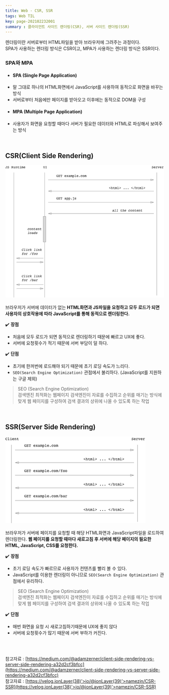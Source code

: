 ```yaml
---
title: Web - CSR, SSR
tags: Web TIL
key: page-202102232001
summary : 클라이언트 사이드 렌더링(CSR), 서버 사이드 렌더링(SSR)
---
```

렌더링이란 서버로부터 HTML파일을 받아 브라우저에 그려주는 과정이다. <br/>
SPA가 사용하는 렌더링 방식은 CSR이고, MPA가 사용하는 렌더링 방식은 SSR이다. <br/>

### SPA와 MPA
* #### SPA (Single Page Application)
- 말 그대로 하나의 HTML화면에서 JavaScript를 사용하여 동적으로 화면을 바꾸는 방식
- 서버로부터 처음에만 페이지를 받아오고 이후에는 동적으로 DOM을 구성

* #### MPA (Multiple Page Application)
- 사용자가 화면을 요청할 때마다 서버가 필요한 데이터와 HTML로 파싱해서 보여주는 방식

<br/>

## CSR(Client Side Rendering)
![Image Alt 텍스트](/assets/images/CSR.png)<br/>
<br/>
브라우저가 서버에 데이터가 없는<b> HTML화면과 JS파일을 요청하고 모두 로드가 되면 사용자의 상호작용에 따라 JavaScript를 통해 동적으로 렌더링한다.</b>

:heavy_check_mark: <b>장점</b>
* 처음에 모두 로드가 되면 동적으로 렌더링하기 때문에 빠르고 UX에 좋다.
* 서버에 요청횟수가 적기 때문에 서버 부담이 덜 하다.

:heavy_check_mark: <b>단점</b>
* 초기에 한꺼번에 로드해야 되기 때문에 초기 로딩 속도가 느리다.
* ```SEO(Search Engine Optimization)``` 관점에서 불리하다. (JavaScript를 지원하는 구글 제외)
>SEO (Search Engine Optimization) <br/>
검색엔진 최적화는 웹페이지 검색엔진이 자료를 수집하고 순위를 매기는 방식에 맞게 웹 페이지를 구성하여 검색 결과의 상위에 나올 수 있도록 하는 작업 <br/>

<br/>

## SSR(Server Side Rendering)
![Image Alt 텍스트](/assets/images/SSR.png) <br/>
<br/>
브라우저가 서버에 페이지를 요청할 때 해당 HTML화면과 JavaScript파일을 로드하여 렌더링한다.
<b>웹 페이지를 요청할 때마다 새로고침 후 서버에 해당 페이지의 필요한 HTML, JavaScript, CSS를 요청한다.</b>

:heavy_check_mark: <b>장점</b>
* 초기 로딩 속도가 빠르므로 사용자가 컨텐츠를 빨리 볼 수 있다.
* JavaScript를 이용한 렌더링이 아니므로 ```SEO(Search Engine Optimization)``` 관점에서 유리하다.
>SEO (Search Engine Optimization) <br/>
검색엔진 최적화는 웹페이지 검색엔진이 자료를 수집하고 순위를 매기는 방식에 맞게 웹 페이지를 구성하여 검색 결과의 상위에 나올 수 있도록 하는 작업 <br/>

:heavy_check_mark: <b>단점</b>
* 매번 화면을 요청 시 새로고침하기때문에 UX에 좋지 않다
* 서버에 요청횟수가 많기 때문에 서버 부하가 커진다.

<br/>
<br/>

참고자료 : [https://medium.com/@adamzerner/client-side-rendering-vs-server-side-rendering-a32d2cf3bfcc](https://medium.com/@adamzerner/client-side-rendering-vs-server-side-rendering-a32d2cf3bfcc) <br/>
참고자료 : [https://velog.ionLayer(38)'>io/@ionLayer(39)'>namezin/CSR-SSR](https://velog.ionLayer(38)'>io/@ionLayer(39)'>namezin/CSR-SSR)

<br/>
<br/>

